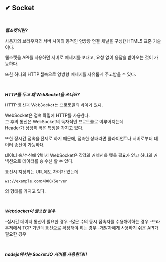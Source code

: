 ## ✔ Socket

<br>

***웹소켓이란?***

사용자의 브라우저와 서버 사이의 동적인 양방향 연결 채널을 구성한 HTML5 표준 기술이다.

웹소켓을 API를 사용하면 서버로 메세지를 보내고, 요청 없이 응답을 받아오는 것이 가능하다.

또한 하나의 HTTP 접속으로 양방향 메세지를 자유롭게 주고받을 수 있다.

<br>

***HTTP를 두고 왜 WebSocket을 쓰나요?***

HTTP 통신과 WebSocket는 프로토콜의 차이가 있다.

WebSocket은 접속 확립에 HTTP를 사용한다.  
그 후의 통신은 WebSocket의 독자적인 프로토콜로 이루어지는데  
Header가 상당히 작은 특징을 가지고 있다.

또한 장시간 접속을 전제로 하기 때문에, 접속한 상태라면 클라이언트나 서버로부터 데이터 송신이 가능하다.

데이터 송/수신에 있어서 WebSocket은 각각의 커넥션을 맺을 필요가 없고 하나의 커넥션으로 데이터를 송 수신 할 수 있다.

통신시 지정되는 URL에도 차이가 있는데 

    ws://example.com:4000/Server

의 형태를 가지고 있다.


<br>

***WebSocket이 필요한 경우***

-실시간 데이터 통신이 필요한 경우
-많은 수의 동시 접속자를 수용해야하는 경우
-브라우저에서 TCP 기반의 통신으로 확장해야 하는 경우
-개발자에게 사용하기 쉬운 API가 필요한 경우

<br>

***nodejs에서는 Socket.IO 서버를 사용한다!!!***